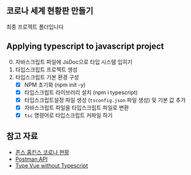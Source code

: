 ## 코로나 세계 현황판 만들기

최종 프로젝트 폴더입니다

## Applying typescript to javascript project

0. 자바스크립트 파일에 JsDoc으로 타입 시스템 입히기
1. 타입스크립트 프로젝트 생성
2. 타입스크립트 기본 환경 구성
    - [x] NPM 초기화 (npm init -y)
    - [x] 타입스크립트 라이브러리 설치 (npm i typescript)
    - [x] 타입스크립트설정 파일 생성 (`tsconfig.json` 파일 생성) 및 기본 값 추가
    - [x] 자바스크립트 파일을 타입스크립트 파일로 변환
    - [x] `tsc` 명령어로 타입스크립트 커파일 하기

## 참고 자료

- [존스 홉킨스 코로나 현황](https://www.arcgis.com/apps/opsdashboard/index.html#/bda7594740fd40299423467b48e9ecf6)
- [Postman API](https://documenter.getpostman.com/view/10808728/SzS8rjbc?version=latest#27454960-ea1c-4b91-a0b6-0468bb4e6712)
- [Type Vue without Typescript](https://blog.usejournal.com/type-vue-without-typescript-b2b49210f0b)